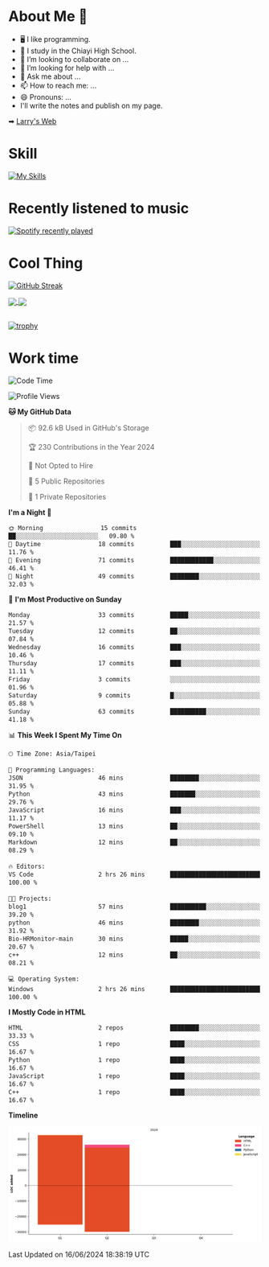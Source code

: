 # About Me 👋

- 🖥  I like programming.
- 🏫 I study in the Chiayi High School.
- 👯 I’m looking to collaborate on ...
- 🤔 I’m looking for help with ...
- 💬 Ask me about ...
- 📫 How to reach me: ...
- 😄 Pronouns: ...
- I'll write the notes and publish on my page.

➡︎ [Larry's Web](https://larryeng.github.io/)

# Skill
[![My Skills](https://skillicons.dev/icons?i=blender,arduino,vscode,visualstudio,pr,github,git,c,cpp,py,html,css,js)](https://skillicons.dev)
# Recently listened to music

[![Spotify recently played](https://spotify-recently-played-readme.vercel.app/api?user=31mqyfrlvkyusmaxegq4pvoow5we)](https://open.spotify.com/user/31mqyfrlvkyusmaxegq4pvoow5we)

# Cool Thing

[![GitHub Streak](https://streak-stats.demolab.com/?user=Larryeng&theme=holi-theme)](https://git.io/streak-stats)

<a href="https://github.com/anuraghazra/github-readme-stats">
  <img height=200 align="center" src="https://github-readme-stats.vercel.app/api?username=Larryeng&theme=github_dark&rank_icon=github" />
</a>
<a href="https://github.com/anuraghazra/convoychat">
  <img height=200 align="center" src="https://github-readme-stats.vercel.app/api/top-langs?username=Larryeng&layout=compact&langs_count=8&card_width=320&theme=github_dark" />
</a>

<br>

<br>

[![trophy](https://github-profile-trophy.vercel.app/?username=Larryeng&theme=darkhub)](https://github.com/ryo-ma/github-profile-trophy)
# Work time
<!--START_SECTION:waka-->
![Code Time](http://img.shields.io/badge/Code%20Time-177%20hrs%2020%20mins-blue)

![Profile Views](http://img.shields.io/badge/Profile%20Views-111-blue)

**🐱 My GitHub Data** 

> 📦 92.6 kB Used in GitHub's Storage 
 > 
> 🏆 230 Contributions in the Year 2024
 > 
> 🚫 Not Opted to Hire
 > 
> 📜 5 Public Repositories 
 > 
> 🔑 1 Private Repositories 
 > 
**I'm a Night 🦉** 

```text
🌞 Morning                15 commits          ██░░░░░░░░░░░░░░░░░░░░░░░   09.80 % 
🌆 Daytime                18 commits          ███░░░░░░░░░░░░░░░░░░░░░░   11.76 % 
🌃 Evening                71 commits          ████████████░░░░░░░░░░░░░   46.41 % 
🌙 Night                  49 commits          ████████░░░░░░░░░░░░░░░░░   32.03 % 
```
📅 **I'm Most Productive on Sunday** 

```text
Monday                   33 commits          █████░░░░░░░░░░░░░░░░░░░░   21.57 % 
Tuesday                  12 commits          ██░░░░░░░░░░░░░░░░░░░░░░░   07.84 % 
Wednesday                16 commits          ███░░░░░░░░░░░░░░░░░░░░░░   10.46 % 
Thursday                 17 commits          ███░░░░░░░░░░░░░░░░░░░░░░   11.11 % 
Friday                   3 commits           ░░░░░░░░░░░░░░░░░░░░░░░░░   01.96 % 
Saturday                 9 commits           █░░░░░░░░░░░░░░░░░░░░░░░░   05.88 % 
Sunday                   63 commits          ██████████░░░░░░░░░░░░░░░   41.18 % 
```


📊 **This Week I Spent My Time On** 

```text
🕑︎ Time Zone: Asia/Taipei

💬 Programming Languages: 
JSON                     46 mins             ████████░░░░░░░░░░░░░░░░░   31.95 % 
Python                   43 mins             ███████░░░░░░░░░░░░░░░░░░   29.76 % 
JavaScript               16 mins             ███░░░░░░░░░░░░░░░░░░░░░░   11.17 % 
PowerShell               13 mins             ██░░░░░░░░░░░░░░░░░░░░░░░   09.10 % 
Markdown                 12 mins             ██░░░░░░░░░░░░░░░░░░░░░░░   08.29 % 

🔥 Editors: 
VS Code                  2 hrs 26 mins       █████████████████████████   100.00 % 

🐱‍💻 Projects: 
blog1                    57 mins             ██████████░░░░░░░░░░░░░░░   39.20 % 
python                   46 mins             ████████░░░░░░░░░░░░░░░░░   31.92 % 
Bio-HRMonitor-main       30 mins             █████░░░░░░░░░░░░░░░░░░░░   20.67 % 
c++                      12 mins             ██░░░░░░░░░░░░░░░░░░░░░░░   08.21 % 

💻 Operating System: 
Windows                  2 hrs 26 mins       █████████████████████████   100.00 % 
```

**I Mostly Code in HTML** 

```text
HTML                     2 repos             ████████░░░░░░░░░░░░░░░░░   33.33 % 
CSS                      1 repo              ████░░░░░░░░░░░░░░░░░░░░░   16.67 % 
Python                   1 repo              ████░░░░░░░░░░░░░░░░░░░░░   16.67 % 
JavaScript               1 repo              ████░░░░░░░░░░░░░░░░░░░░░   16.67 % 
C++                      1 repo              ████░░░░░░░░░░░░░░░░░░░░░   16.67 % 
```



**Timeline**

![Lines of Code chart](https://raw.githubusercontent.com/Larryeng/Larryeng/main/assets/bar_graph.png)


 Last Updated on 16/06/2024 18:38:19 UTC
<!--END_SECTION:waka-->
